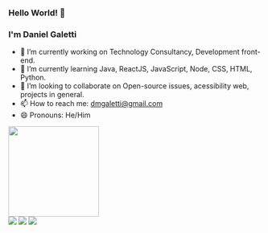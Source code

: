 ### Hello World! 👋
### I'm Daniel Galetti

- 🔭 I’m currently working on Technology Consultancy, Development front-end.
- 🌱 I’m currently learning Java, ReactJS, JavaScript, Node, CSS, HTML, Python.
- 👯 I’m looking to collaborate on Open-source issues, acessibility web, projects in general.
- 📫 How to reach me: dmgaletti@gmail.com
- 😄 Pronouns: He/Him

<div>
  <a href="https://github.com/DanielGaletti">
  <img height="180em" src="https://github-readme-stats.vercel.app/api?username=DanielGaletti&show_icons=false&theme=dark&include_all_commits=true&count_private=true"/>
</div>

  <div> 
  <a href="https://instagram.com/daniel_galetti/" target="_blank"><img src="https://img.shields.io/badge/-Instagram-%23E4405F?style=for-the-badge&logo=instagram&logoColor=white" target="_blank"></a>
  <a href = "mailto:dmgaletti@gmail.com"><img src="https://img.shields.io/badge/-Gmail-%23333?style=for-the-badge&logo=gmail&logoColor=white" target="_blank"></a>
  <a href="https://www.linkedin.com/in/daniel-martins-galetti-153522183/" target="_blank"><img src="https://img.shields.io/badge/-LinkedIn-%230077B5?style=for-the-badge&logo=linkedin&logoColor=white" target="_blank"></a> 
</div>
